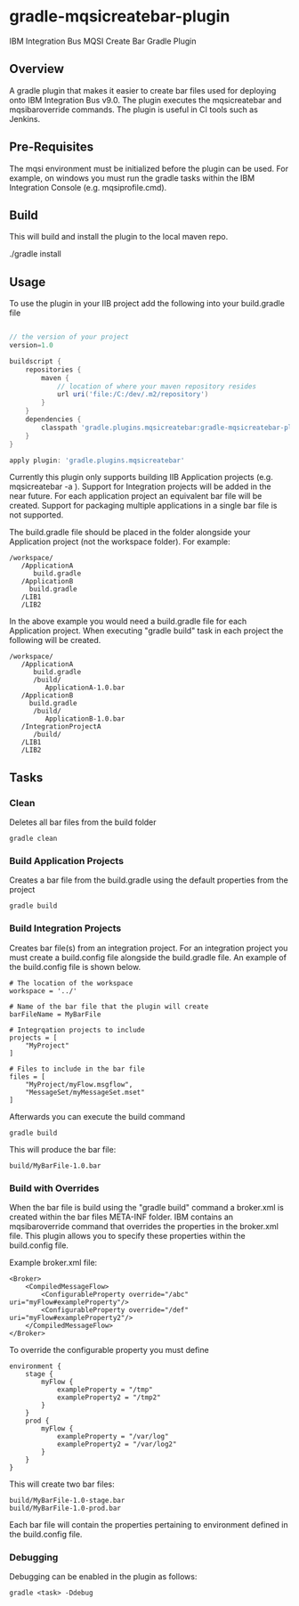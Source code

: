 # gradle-mqsicreatebar-plugin
IBM Integration Bus MQSI Create Bar Gradle Plugin

Overview
--------

A gradle plugin that makes it easier to create bar files used for deploying onto IBM Integration Bus v9.0. The plugin executes the mqsicreatebar and mqsibaroverride commands. The plugin is useful in CI tools such as Jenkins.

Pre-Requisites
--------------

The mqsi environment must be initialized before the plugin can be used. For example, on windows you must run the gradle tasks within the IBM Integration Console (e.g. mqsiprofile.cmd).

Build
-----

This will build and install the plugin to the local maven repo.

./gradle install

Usage
-----

To use the plugin in your IIB project add the following into your build.gradle file

```groovy

// the version of your project
version=1.0

buildscript {
	repositories {
        maven {
			// location of where your maven repository resides
			url uri('file:/C:/dev/.m2/repository')	
        }
    }
    dependencies {
        classpath 'gradle.plugins.mqsicreatebar:gradle-mqsicreatebar-plugin:1.1'
    }
}

apply plugin: 'gradle.plugins.mqsicreatebar'
```

Currently this plugin only supports building IIB Application projects (e.g. mqsicreatebar -a <applicationName>). Support for Integration projects will be added in the near future. For each application project an equivalent bar file will be created. Support for packaging multiple applications in a single bar file is not supported.

The build.gradle file should be placed in the folder alongside your Application project (not the workspace folder). For example:

```
/workspace/
   /ApplicationA
      build.gradle
   /ApplicationB
     build.gradle
   /LIB1
   /LIB2
```   
   
In the above example you would need a build.gradle file for each Application project. When executing "gradle build" task in each project the following will be created.

```
/workspace/
   /ApplicationA
      build.gradle
      /build/
         ApplicationA-1.0.bar
   /ApplicationB
     build.gradle
      /build/
         ApplicationB-1.0.bar
   /IntegrationProjectA
      /build/
   /LIB1
   /LIB2
```

Tasks
-----

### Clean ###
Deletes all bar files from the build folder

```
gradle clean
```

### Build Application Projects ###
Creates a bar file from the build.gradle using the default properties from the project

```
gradle build
```

### Build Integration Projects ###
Creates bar file(s) from an integration project. For an integration project you must create a build.config file alongside the build.gradle file. An example of the build.config file is shown below.

```
# The location of the workspace
workspace = '../'

# Name of the bar file that the plugin will create
barFileName = MyBarFile

# Integrqation projects to include
projects = [
	"MyProject"
]

# Files to include in the bar file
files = [
	"MyProject/myFlow.msgflow",
	"MessageSet/myMessageSet.mset"
]
```

Afterwards you can execute the build command

```
gradle build
```

This will produce the bar file: 

```
build/MyBarFile-1.0.bar
```

### Build with Overrides ###
When the bar file is build using the "gradle build" command a broker.xml is created within the bar files META-INF folder. IBM contains an mqsibaroverride command that overrides the properties in the broker.xml file. This plugin allows you to specify these properties within the build.config file.

Example broker.xml file:

```
<Broker>
	<CompiledMessageFlow>
		<ConfigurableProperty override="/abc" uri="myFlow#exampleProperty"/>
		<ConfigurableProperty override="/def" uri="myFlow#exampleProperty2"/>
	</CompiledMessageFlow>
</Broker>
```

To override the configurable property you must define 

```
environment {
	stage {
		myFlow {
			exampleProperty = "/tmp"
			exampleProperty2 = "/tmp2"
		}
	}
	prod {
		myFlow {
			exampleProperty = "/var/log"
			exampleProperty2 = "/var/log2"
		}
	}
}
```

This will create two bar files:

```
build/MyBarFile-1.0-stage.bar
build/MyBarFile-1.0-prod.bar
```

Each bar file will contain the properties pertaining to environment defined in the build.config file.

### Debugging ###
Debugging can be enabled in the plugin as follows:


```
gradle <task> -Ddebug

```

